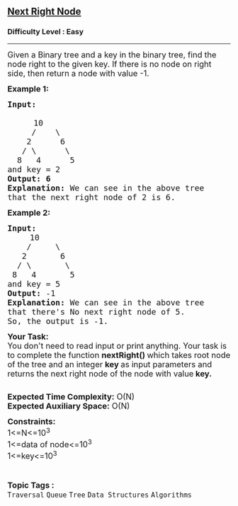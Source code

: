 <h2><a href="https://practice.geeksforgeeks.org/problems/next-right-node/1">Next Right Node</a></h2><h3>Difficulty Level : Easy</h3><hr><div class="problems_problem_content__Xm_eO"><p><span style="font-size:18px">Given a Binary tree and a key in the binary tree, find the node right to the given key. If there is no node on right side, then return a node with value -1.</span></p>

<p><strong><span style="font-size:18px">Example 1:</span></strong></p>

<pre><strong><span style="font-size:18px">Input:

</span></strong>       <span style="font-size:18px">10
&nbsp;    /    \
&nbsp;   2      6
&nbsp;  / \      \
&nbsp; 8   4      5
and key = 2</span>
<strong><span style="font-size:18px">Output: 6</span></strong>
<strong><span style="font-size:18px">Explanation: </span></strong><span style="font-size:18px">We can see in the above tree</span>
<span style="font-size:18px">that the next right node of 2 is 6.</span></pre>

<p><strong><span style="font-size:18px">Example 2:</span></strong></p>

<pre><strong><span style="font-size:18px">Input:</span></strong>
      <span style="font-size:18px">10
&nbsp;   /     \
&nbsp;  2       6
&nbsp; / \       \
&nbsp;8   4       5
and key = 5</span>
<strong><span style="font-size:18px">Output: </span></strong><span style="font-size:18px">-1
</span><strong><span style="font-size:18px">Explanation: </span></strong><span style="font-size:18px">We can see in the above tree</span> 
<span style="font-size:18px">that there's No next right node of 5.
So, the output is -1.</span>
</pre>

<p><span style="font-size:18px"><strong>Your Task:</strong><br>
You don't need to read input or print anything. Your task is to complete the function&nbsp;<strong>nextRight()&nbsp;</strong>which takes root node of the tree and an integer <strong>key </strong>as input parameters and returns the next right node of the node with value<strong> key.</strong>&nbsp;</span></p>

<p><br>
<span style="font-size:18px"><strong>Expected Time Complexity:</strong>&nbsp;O(N)<br>
<strong>Expected Auxiliary Space:</strong>&nbsp;O(N)</span></p>

<p><span style="font-size:18px"><strong>Constraints:</strong><br>
1&lt;=N&lt;=10<sup>3</sup><br>
1&lt;=data of node&lt;=10<sup>3</sup><br>
1&lt;=key&lt;=10<sup>3</sup></span></p>
</div><br><p><span style=font-size:18px><strong>Topic Tags : </strong><br><code>Traversal</code>&nbsp;<code>Queue</code>&nbsp;<code>Tree</code>&nbsp;<code>Data Structures</code>&nbsp;<code>Algorithms</code>&nbsp;